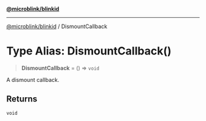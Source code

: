 [**@microblink/blinkid**](../README.md)

***

[@microblink/blinkid](../README.md) / DismountCallback

# Type Alias: DismountCallback()

> **DismountCallback** = () => `void`

A dismount callback.

## Returns

`void`
